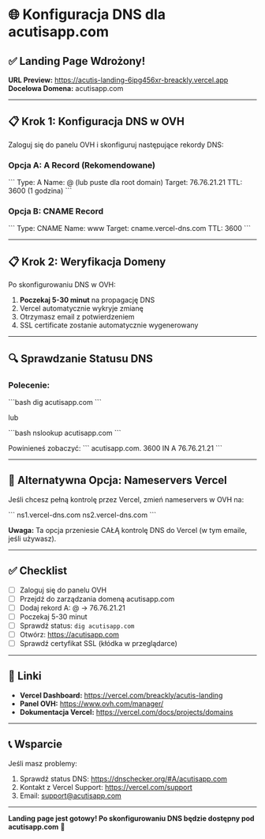 # 🌐 Konfiguracja DNS dla acutisapp.com

## ✅ Landing Page Wdrożony!

**URL Preview:** https://acutis-landing-6ipg456xr-breackly.vercel.app  
**Docelowa Domena:** acutisapp.com

---

## 📋 Krok 1: Konfiguracja DNS w OVH

Zaloguj się do panelu OVH i skonfiguruj następujące rekordy DNS:

### Opcja A: A Record (Rekomendowane)

\`\`\`
Type: A
Name: @ (lub puste dla root domain)
Target: 76.76.21.21
TTL: 3600 (1 godzina)
\`\`\`

### Opcja B: CNAME Record

\`\`\`
Type: CNAME
Name: www
Target: cname.vercel-dns.com
TTL: 3600
\`\`\`

---

## 📋 Krok 2: Weryfikacja Domeny

Po skonfigurowaniu DNS w OVH:

1. **Poczekaj 5-30 minut** na propagację DNS
2. Vercel automatycznie wykryje zmianę
3. Otrzymasz email z potwierdzeniem
4. SSL certificate zostanie automatycznie wygenerowany

---

## 🔍 Sprawdzanie Statusu DNS

### Polecenie:

\`\`\`bash
dig acutisapp.com
\`\`\`

lub

\`\`\`bash
nslookup acutisapp.com
\`\`\`

Powinieneś zobaczyć:
\`\`\`
acutisapp.com.  3600  IN  A  76.76.21.21
\`\`\`

---

## 🚀 Alternatywna Opcja: Nameservers Vercel

Jeśli chcesz pełną kontrolę przez Vercel, zmień nameservers w OVH na:

\`\`\`
ns1.vercel-dns.com
ns2.vercel-dns.com
\`\`\`

**Uwaga:** Ta opcja przeniesie CAŁĄ kontrolę DNS do Vercel (w tym emaile, jeśli używasz).

---

## ✅ Checklist

- [ ] Zaloguj się do panelu OVH
- [ ] Przejdź do zarządzania domeną acutisapp.com
- [ ] Dodaj rekord A: @ → 76.76.21.21
- [ ] Poczekaj 5-30 minut
- [ ] Sprawdź status: `dig acutisapp.com`
- [ ] Otwórz: https://acutisapp.com
- [ ] Sprawdź certyfikat SSL (kłódka w przeglądarce)

---

## 🔗 Linki

- **Vercel Dashboard:** https://vercel.com/breackly/acutis-landing
- **Panel OVH:** https://www.ovh.com/manager/
- **Dokumentacja Vercel:** https://vercel.com/docs/projects/domains

---

## 📞 Wsparcie

Jeśli masz problemy:
1. Sprawdź status DNS: https://dnschecker.org/#A/acutisapp.com
2. Kontakt z Vercel Support: https://vercel.com/support
3. Email: support@acutisapp.com

---

**Landing page jest gotowy! Po skonfigurowaniu DNS będzie dostępny pod acutisapp.com** 🎉
